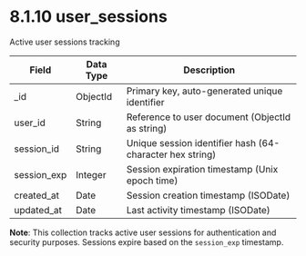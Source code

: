 # 8.1.10 user_sessions

Active user sessions tracking

| Field | Data Type | Description |
|-------|-----------|-------------|
| _id | ObjectId | Primary key, auto-generated unique identifier |
| user_id | String | Reference to user document (ObjectId as string) |
| session_id | String | Unique session identifier hash (64-character hex string) |
| session_exp | Integer | Session expiration timestamp (Unix epoch time) |
| created_at | Date | Session creation timestamp (ISODate) |
| updated_at | Date | Last activity timestamp (ISODate) |

**Note**: This collection tracks active user sessions for authentication and security purposes. Sessions expire based on the `session_exp` timestamp.

